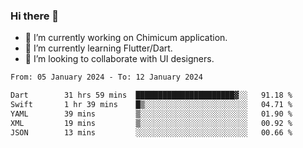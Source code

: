 ### Hi there 👋

<!--
**devcat37/devcat37** is a ✨ _special_ ✨ repository because its `README.md` (this file) appears on your GitHub profile.-->


- 🔭 I’m currently working on Chimicum application.
- 🌱 I’m currently learning Flutter/Dart.
- 👯 I’m looking to collaborate with UI designers.
<!-- - 🤔 I’m looking for help with ... -->

<!--START_SECTION:waka-->

```txt
From: 05 January 2024 - To: 12 January 2024

Dart        31 hrs 59 mins  ██████████████████████▓░░   91.18 %
Swift       1 hr 39 mins    █▒░░░░░░░░░░░░░░░░░░░░░░░   04.71 %
YAML        39 mins         ▒░░░░░░░░░░░░░░░░░░░░░░░░   01.90 %
XML         19 mins         ▒░░░░░░░░░░░░░░░░░░░░░░░░   00.92 %
JSON        13 mins         ░░░░░░░░░░░░░░░░░░░░░░░░░   00.66 %
```

<!--END_SECTION:waka-->
